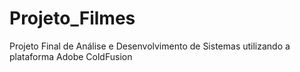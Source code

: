 Projeto_Filmes
==============

Projeto Final de Análise e Desenvolvimento de Sistemas utilizando a plataforma Adobe ColdFusion
